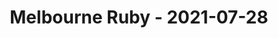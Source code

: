 ---
layout: post
title: Melbourne Ruby - 2021-07-28
datetime: 2021-07-28 18:00:00.000000000 -04:00
name: Melbourne Ruby
external_url: https://www.meetup.com/Ruby-On-Rails-Oceania-Melbourne/events/268079363/
---